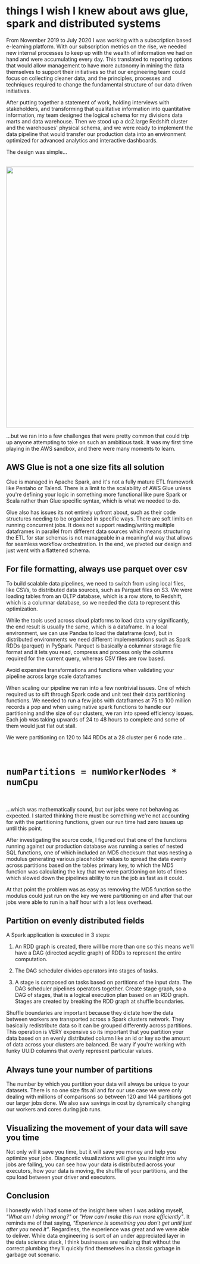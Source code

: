 # things I wish I knew about aws glue, spark and distributed systems

From November 2019 to July 2020 I was working with a subscription based e-learning platform. With our subscription metrics on the rise, we needed new internal processes to keep up with the wealth of information we had on hand and were accumulating every day. This translated to reporting options that would allow management to have more autonomy in mining the data themselves to support their initiatives so that our engineering team could focus on collecting cleaner data, and the principles, processes and techniques required to change the fundamental structure of our data driven initiatives. 

After putting together a statement of work, holding interviews with stakeholders, and transforming that qualitative information into quantitative information, my team designed the logical schema for my divisions data marts and data warehouse. Then we stood up a dc2.large Redshift cluster and the warehouses' physical schema, and we were ready to implement the data pipeline that would transfer our production data into an environment optimized for advanced analytics and interactive dashboards.

The design was simple...

<br/>

<img src = "https://user-images.githubusercontent.com/29679899/101289889-327fed00-37cd-11eb-8ee8-611a945f9f9d.png" width="700px">

<br/>

...but we ran into a few challenges that were pretty common that could trip up anyone attempting to take on such an ambitious task. It was my first time playing in the AWS sandbox, and there were many moments to learn.

## AWS Glue is not a one size fits all solution 

Glue is managed in Apache Spark, and it's not a fully mature ETL framework like Pentaho or Talend. There is a limit to the scalability of AWS Glue unless you're defining your logic in something more functional like pure Spark or Scala rather than Glue specific syntax, which is what we needed to do.

Glue also has issues its not entirely upfront about, such as their code structures needing to be organized in specific ways. There are soft limits on running concurrent jobs. It does not support reading/writing multiple dataframes in parallel from different data sources which means structuring the ETL for star schemas is not manageable in a meaningful way that allows for seamless workflow orchestration. In the end, we pivoted our design and just went with a flattened schema.

## For file formatting, always use parquet over csv

To build scalable data pipelines, we need to switch from using local files, like CSVs, to distributed data sources, such as Parquet files on S3. We were loading tables from an OLTP database, which is a row store, to Redshift, which is a columnar database, so we needed the data to represent this optimization.

While the tools used across cloud platforms to load data vary significantly, the end result is usually the same, which is a dataframe. In a local environment, we can use Pandas to load the dataframe (csv), but in distributed environments we need different implementations such as Spark RDDs (parquet) in PySpark. Parquet is basically a columnar storage file format and it lets you read, compress and process only the columns required for the current query, whereas CSV files are row based.

Avoid expensive transformations and functions when validating your pipeline across large scale dataframes

When scaling our pipeline we ran into a few nontrivial issues. One of which required us to sift through Spark code and unit test their data partitioning functions. We needed to run a few jobs with dataframes at 75 to 100 million records a pop and when using native spark functions to handle our partitioning and the size of our clusters, we ran into speed efficiency issues. Each job was taking upwards of 24 to 48 hours to complete and some of them would just flat out stall.

We were partitioning on 120 to 144 RDDs at a 28 cluster per 6 node rate...

<br/>
 
# `numPartitions = numWorkerNodes * numCpu`
 
 <br/>

 ...which was mathematically sound, but our jobs were not behaving as expected. I started thinking there must be something we're not accounting for with the partitioning functions, given our run time had zero issues up until this point.

After investigating the source code, I figured out that one of the functions running against our production database was running a series of nested SQL functions, one of which included an MD5 checksum that was nesting a modulus generating various placeholder values to spread the data evenly across partitions based on the tables primary key, to which the MD5 function was calculating the key that we were partitioning on lots of times which slowed down the pipelines ability to run the job as fast as it could.

At that point the problem was as easy as removing the MD5 function so the modulus could just run on the key we were partitioning on and after that our jobs were able to run in a half hour with a lot less overhead.

## Partition on evenly distributed fields

A Spark application is executed in 3 steps:

1. An RDD graph is created, there will be more than one so this means we'll have a DAG (directed acyclic graph) of RDDs to represent the entire computation. 

2. The DAG scheduler divides operators into stages of tasks. 

3. A stage is composed on tasks based on partitions of the input data. The DAG scheduler pipelines operators together. Create stage graph, so a DAG of stages, that is a logical execution plan based on an RDD graph. Stages are created by breaking the RDD graph at shuffle boundaries.

Shuffle boundaries are important because they dictate how the data between workers are transported across a Spark clusters network. They basically redistribute data so it can be grouped differently across partitions. This operation is VERY expensive so its important that you partition your data based on an evenly distributed column like an id or key so the amount of data across your clusters are balanced. Be wary if you're working with funky UUID columns that overly represent particular values.

## Always tune your number of partitions

The number by which you partition your data will always be unique to your datasets. There is no one size fits all and for our use case we were only dealing with millions of comparisons so between 120 and 144 partitions got our larger jobs done. We also saw savings in cost by dynamically changing our workers and cores during job runs.

## Visualizing the movement of your data will save you time

Not only will it save you time, but it will save you money and help you optimize your jobs. Diagnostic visualizations will give you insight into why jobs are failing, you can see how your data is distributed across your executors, how your data is moving, the shuffle of your partitions, and the cpu load between your driver and executors.

## Conclusion

I honestly wish I had some of the insight here when I was asking myself, *"What am I doing wrong?"* or *"How can I make this run more efficiently"*. It reminds me of that saying, *"Experience is something you don't get until just after you need it"*. Regardless, the experience was great and we were able to deliver. While data engineering is sort of an under appreciated layer in the data science stack, I think businesses are realizing that without the correct plumbing they'll quickly find themselves in a classic garbage in garbage out scenario. 
